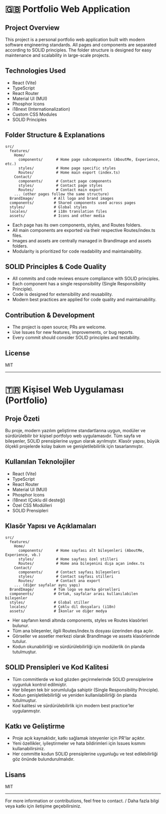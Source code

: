 # 🇬🇧 Portfolio Web Application

## Project Overview
This project is a personal portfolio web application built with modern software engineering standards. All pages and components are separated according to SOLID principles. The folder structure is designed for easy maintenance and scalability in large-scale projects.

## Technologies Used
- React (Vite)
- TypeScript
- React Router
- Material UI (MUI)
- Phosphor Icons
- i18next (Internationalization)
- Custom CSS Modules
- SOLID Principles

## Folder Structure & Explanations
```
src/
  features/
    Home/
      components/      # Home page subcomponents (AboutMe, Experience, etc.)
      styles/          # Home page specific styles
      Routes/          # Home main export (index.ts)
    Contact/
      components/      # Contact page components
      styles/          # Contact page styles
      Routes/          # Contact main export
    ... (other pages follow the same structure)
  BrandImage/         # All logo and brand images
  components/         # Shared components used across pages
  styles/             # Global styles
  locales/            # i18n translation files
  assets/             # Icons and other media
```
- Each page has its own components, styles, and Routes folders.
- All main components are exported via their respective Routes/index.ts files.
- Images and assets are centrally managed in BrandImage and assets folders.
- Modularity is prioritized for code readability and maintainability.

## SOLID Principles & Code Quality
- All commits and code reviews ensure compliance with SOLID principles.
- Each component has a single responsibility (Single Responsibility Principle).
- Code is designed for extensibility and reusability.
- Modern best practices are applied for code quality and maintainability.

## Contribution & Development
- The project is open source; PRs are welcome.
- Use Issues for new features, improvements, or bug reports.
- Every commit should consider SOLID principles and testability.

## License
MIT

---

# 🇹🇷 Kişisel Web Uygulaması (Portfolio)

## Proje Özeti
Bu proje, modern yazılım geliştirme standartlarına uygun, modüler ve sürdürülebilir bir kişisel portfolyo web uygulamasıdır. Tüm sayfa ve bileşenler, SOLID prensiplerine uygun olarak ayrılmıştır. Klasör yapısı, büyük ölçekli projelerde kolay bakım ve genişletilebilirlik için tasarlanmıştır.

## Kullanılan Teknolojiler
- React (Vite)
- TypeScript
- React Router
- Material UI (MUI)
- Phosphor Icons
- i18next (Çoklu dil desteği)
- Özel CSS Modülleri
- SOLID Prensipleri

## Klasör Yapısı ve Açıklamaları
```
src/
  features/
    Home/
      components/      # Home sayfası alt bileşenleri (AboutMe, Experience, vb.)
      styles/          # Home sayfası özel stilleri
      Routes/          # Home ana bileşenini dışa açan index.ts
    Contact/
      components/      # Contact sayfası bileşenleri
      styles/          # Contact sayfası stilleri
      Routes/          # Contact ana export
    ... (diğer sayfalar aynı yapı)
  BrandImage/         # Tüm logo ve marka görselleri
  components/         # Ortak, sayfalar arası kullanılabilen bileşenler
  styles/             # Global stiller
  locales/            # Çoklu dil dosyaları (i18n)
  assets/             # İkonlar ve diğer medya
```
- Her sayfanın kendi altında components, styles ve Routes klasörleri bulunur.
- Tüm ana bileşenler, ilgili Routes/index.ts dosyası üzerinden dışa açılır.
- Görseller ve assetler merkezi olarak BrandImage ve assets klasörlerinde tutulur.
- Kodun okunabilirliği ve sürdürülebilirliği için modülerlik ön planda tutulmuştur.

## SOLID Prensipleri ve Kod Kalitesi
- Tüm commitlerde ve kod gözden geçirmelerinde SOLID prensiplerine uygunluk kontrol edilmiştir.
- Her bileşen tek bir sorumluluğa sahiptir (Single Responsibility Principle).
- Kodun genişletilebilirliği ve yeniden kullanılabilirliği ön planda tutulmuştur.
- Kod kalitesi ve sürdürülebilirlik için modern best practice'ler uygulanmıştır.

## Katkı ve Geliştirme
- Proje açık kaynaklıdır, katkı sağlamak isteyenler için PR'lar açıktır.
- Yeni özellikler, iyileştirmeler ve hata bildirimleri için Issues kısmını kullanabilirsiniz.
- Her committe kodun SOLID prensiplerine uygunluğu ve test edilebilirliği göz önünde bulundurulmalıdır.

## Lisans
MIT

---
For more information or contributions, feel free to contact. / Daha fazla bilgi veya katkı için iletişime geçebilirsiniz. 